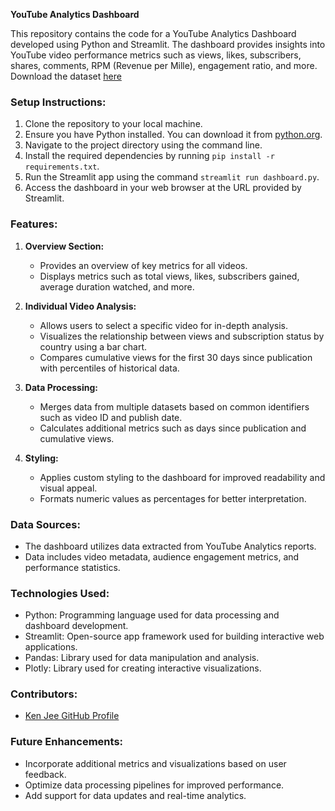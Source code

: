 **YouTube Analytics Dashboard**

This repository contains the code for a YouTube Analytics Dashboard developed using Python and Streamlit. The dashboard provides insights into YouTube video performance metrics such as views, likes, subscribers, shares, comments, RPM (Revenue per Mille), engagement ratio, and more.
Download the dataset [here](https://www.kaggle.com/datasets/kenjee/ken-jee-youtube-data)

### Setup Instructions:
1. Clone the repository to your local machine.
2. Ensure you have Python installed. You can download it from [python.org](https://www.python.org/).
3. Navigate to the project directory using the command line.
4. Install the required dependencies by running `pip install -r requirements.txt`.
5. Run the Streamlit app using the command `streamlit run dashboard.py`.
6. Access the dashboard in your web browser at the URL provided by Streamlit.

### Features:
1. **Overview Section:**
   - Provides an overview of key metrics for all videos.
   - Displays metrics such as total views, likes, subscribers gained, average duration watched, and more.

2. **Individual Video Analysis:**
   - Allows users to select a specific video for in-depth analysis.
   - Visualizes the relationship between views and subscription status by country using a bar chart.
   - Compares cumulative views for the first 30 days since publication with percentiles of historical data.

3. **Data Processing:**
   - Merges data from multiple datasets based on common identifiers such as video ID and publish date.
   - Calculates additional metrics such as days since publication and cumulative views.

4. **Styling:**
   - Applies custom styling to the dashboard for improved readability and visual appeal.
   - Formats numeric values as percentages for better interpretation.

### Data Sources:
- The dashboard utilizes data extracted from YouTube Analytics reports.
- Data includes video metadata, audience engagement metrics, and performance statistics.

### Technologies Used:
- Python: Programming language used for data processing and dashboard development.
- Streamlit: Open-source app framework used for building interactive web applications.
- Pandas: Library used for data manipulation and analysis.
- Plotly: Library used for creating interactive visualizations.

### Contributors:
- [Ken Jee GitHub Profile](https://github.com/PlayingNumbers)
  
### Future Enhancements:
- Incorporate additional metrics and visualizations based on user feedback.
- Optimize data processing pipelines for improved performance.
- Add support for data updates and real-time analytics.
